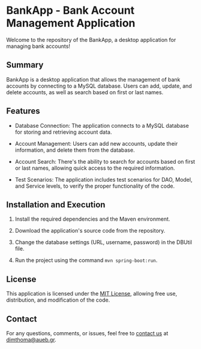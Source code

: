 # BankApp - Bank Account Management Application

Welcome to the repository of the BankApp, a desktop application for managing bank accounts!

## Summary

BankApp is a desktop application that allows the management of bank accounts by connecting to a MySQL database. Users can add, update, and delete accounts, as well as search based on first or last names.

## Features

- Database Connection: The application connects to a MySQL database for storing and retrieving account data.

- Account Management: Users can add new accounts, update their information, and delete them from the database.

- Account Search: There's the ability to search for accounts based on first or last names, allowing quick access to the required information.

- Test Scenarios: The application includes test scenarios for DAO, Model, and Service levels, to verify the proper functionality of the code.

## Installation and Execution

1. Install the required dependencies and the Maven environment.

2. Download the application's source code from the repository.

3. Change the database settings (URL, username, password) in the DBUtil file.

4. Run the project using the command `mvn spring-boot:run`.

## License

This application is licensed under the [MIT License](LICENSE), allowing free use, distribution, and modification of the code.

## Contact

For any questions, comments, or issues, feel free to [contact us](mailto:dimthoma@aueb.gr) at dimthoma@aueb.gr.

